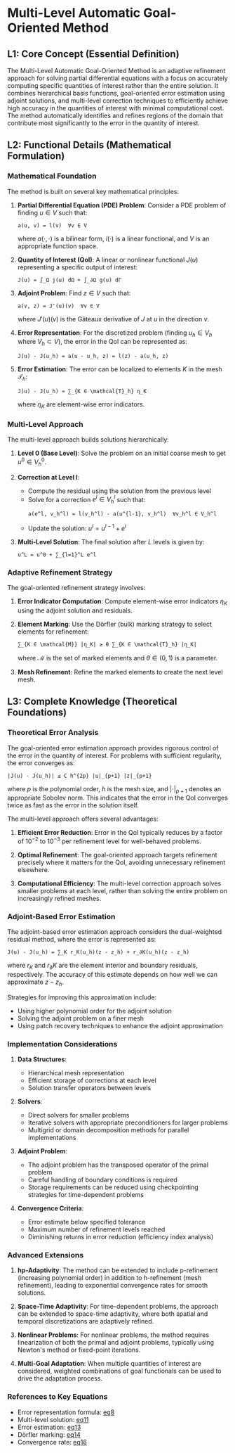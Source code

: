 # Multi-Level Automatic Goal-Oriented Method

## L1: Core Concept (Essential Definition)

The Multi-Level Automatic Goal-Oriented Method is an adaptive refinement approach for solving partial differential equations with a focus on accurately computing specific quantities of interest rather than the entire solution. It combines hierarchical basis functions, goal-oriented error estimation using adjoint solutions, and multi-level correction techniques to efficiently achieve high accuracy in the quantities of interest with minimal computational cost. The method automatically identifies and refines regions of the domain that contribute most significantly to the error in the quantity of interest.

## L2: Functional Details (Mathematical Formulation)

### Mathematical Foundation

The method is built on several key mathematical principles:

1. **Partial Differential Equation (PDE) Problem**: 
   Consider a PDE problem of finding $u \in V$ such that:
   ```
   a(u, v) = l(v)  ∀v ∈ V
   ```
   where $a(\cdot, \cdot)$ is a bilinear form, $l(\cdot)$ is a linear functional, and $V$ is an appropriate function space.

2. **Quantity of Interest (QoI)**: 
   A linear or nonlinear functional $J(u)$ representing a specific output of interest:
   ```
   J(u) = ∫_Ω j(u) dΩ + ∫_∂Ω g(u) dΓ
   ```

3. **Adjoint Problem**:
   Find $z \in V$ such that:
   ```
   a(v, z) = J'(u)(v)  ∀v ∈ V
   ```
   where $J'(u)(v)$ is the Gâteaux derivative of $J$ at $u$ in the direction $v$.

4. **Error Representation**:
   For the discretized problem (finding $u_h \in V_h$ where $V_h \subset V$), the error in the QoI can be represented as:
   ```
   J(u) - J(u_h) = a(u - u_h, z) = l(z) - a(u_h, z)
   ```

5. **Error Estimation**:
   The error can be localized to elements $K$ in the mesh $\mathcal{T}_h$:
   ```
   J(u) - J(u_h) ≈ ∑_{K ∈ \mathcal{T}_h} η_K
   ```
   where $\eta_K$ are element-wise error indicators.

### Multi-Level Approach

The multi-level approach builds solutions hierarchically:

1. **Level 0 (Base Level)**: 
   Solve the problem on an initial coarse mesh to get $u^0 \in V_h^0$.

2. **Correction at Level l**:
   - Compute the residual using the solution from the previous level
   - Solve for a correction $e^l \in V_h^l$ such that:
     ```
     a(e^l, v_h^l) = l(v_h^l) - a(u^{l-1}, v_h^l)  ∀v_h^l ∈ V_h^l
     ```
   - Update the solution: $u^l = u^{l-1} + e^l$

3. **Multi-Level Solution**:
   The final solution after $L$ levels is given by:
   ```
   u^L = u^0 + ∑_{l=1}^L e^l
   ```

### Adaptive Refinement Strategy

The goal-oriented refinement strategy involves:

1. **Error Indicator Computation**:
   Compute element-wise error indicators $\eta_K$ using the adjoint solution and residuals.

2. **Element Marking**:
   Use the Dörfler (bulk) marking strategy to select elements for refinement:
   ```
   ∑_{K ∈ \mathcal{M}} |η_K| ≥ θ ∑_{K ∈ \mathcal{T}_h} |η_K|
   ```
   where $\mathcal{M}$ is the set of marked elements and $\theta \in (0,1)$ is a parameter.

3. **Mesh Refinement**:
   Refine the marked elements to create the next level mesh.

## L3: Complete Knowledge (Theoretical Foundations)

### Theoretical Error Analysis

The goal-oriented error estimation approach provides rigorous control of the error in the quantity of interest. For problems with sufficient regularity, the error converges as:

```
|J(u) - J(u_h)| ≤ C h^{2p} |u|_{p+1} |z|_{p+1}
```

where $p$ is the polynomial order, $h$ is the mesh size, and $|\cdot|_{p+1}$ denotes an appropriate Sobolev norm. This indicates that the error in the QoI converges twice as fast as the error in the solution itself.

The multi-level approach offers several advantages:

1. **Efficient Error Reduction**: Error in the QoI typically reduces by a factor of $10^{-2}$ to $10^{-3}$ per refinement level for well-behaved problems.

2. **Optimal Refinement**: The goal-oriented approach targets refinement precisely where it matters for the QoI, avoiding unnecessary refinement elsewhere.

3. **Computational Efficiency**: The multi-level correction approach solves smaller problems at each level, rather than solving the entire problem on increasingly refined meshes.

### Adjoint-Based Error Estimation

The adjoint-based error estimation approach considers the dual-weighted residual method, where the error is represented as:

```
J(u) - J(u_h) = ∑_K r_K(u_h)(z - z_h) + r_∂K(u_h)(z - z_h)
```

where $r_K$ and $r_∂K$ are the element interior and boundary residuals, respectively. The accuracy of this estimate depends on how well we can approximate $z - z_h$.

Strategies for improving this approximation include:
- Using higher polynomial order for the adjoint solution
- Solving the adjoint problem on a finer mesh
- Using patch recovery techniques to enhance the adjoint approximation

### Implementation Considerations

1. **Data Structures**:
   - Hierarchical mesh representation
   - Efficient storage of corrections at each level
   - Solution transfer operators between levels

2. **Solvers**:
   - Direct solvers for smaller problems
   - Iterative solvers with appropriate preconditioners for larger problems
   - Multigrid or domain decomposition methods for parallel implementations

3. **Adjoint Problem**:
   - The adjoint problem has the transposed operator of the primal problem
   - Careful handling of boundary conditions is required
   - Storage requirements can be reduced using checkpointing strategies for time-dependent problems

4. **Convergence Criteria**:
   - Error estimate below specified tolerance
   - Maximum number of refinement levels reached
   - Diminishing returns in error reduction (efficiency index analysis)

### Advanced Extensions

1. **hp-Adaptivity**:
   The method can be extended to include p-refinement (increasing polynomial order) in addition to h-refinement (mesh refinement), leading to exponential convergence rates for smooth solutions.

2. **Space-Time Adaptivity**:
   For time-dependent problems, the approach can be extended to space-time adaptivity, where both spatial and temporal discretizations are adaptively refined.

3. **Nonlinear Problems**:
   For nonlinear problems, the method requires linearization of both the primal and adjoint problems, typically using Newton's method or fixed-point iterations.

4. **Multi-Goal Adaptation**:
   When multiple quantities of interest are considered, weighted combinations of goal functionals can be used to drive the adaptation process.

### References to Key Equations

- Error representation formula: [eq8](../mathematics/equations/MultiLevel_GoalOriented_Equations.md#error-representation)
- Multi-level solution: [eq11](../mathematics/equations/MultiLevel_GoalOriented_Equations.md#multi-level-solution)
- Error estimation: [eq13](../mathematics/equations/MultiLevel_GoalOriented_Equations.md#multi-level-error-estimation)
- Dörfler marking: [eq14](../mathematics/equations/MultiLevel_GoalOriented_Equations.md#dörfler-marking-strategy)
- Convergence rate: [eq16](../mathematics/equations/MultiLevel_GoalOriented_Equations.md#convergence-rate)
